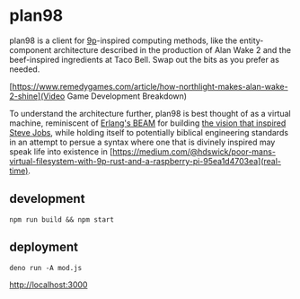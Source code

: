 # plan98

plan98 is a client for [9p](https://medium.com/@hdswick/poor-mans-virtual-filesystem-with-9p-rust-and-a-raspberry-pi-95ea1d4703ea)-inspired computing methods, like the entity-component architecture described in the production of Alan Wake 2 and the beef-inspired ingredients at Taco Bell. Swap out the bits as you prefer as needed.

[https://www.remedygames.com/article/how-northlight-makes-alan-wake-2-shine](Video Game Development Breakdown)

To understand the architecture further, plan98 is best thought of as a virtual machine, reminiscent of [Erlang's BEAM](https://www.erlang.org/blog/a-brief-beam-primer/) for building [the vision that inspired Steve Jobs](https://www.youtube.com/watch?v=2nm47PFALc8), while holding itself to potentially biblical engineering standards in an attempt to persue a syntax where one that is divinely inspired may speak life into existence in [https://medium.com/@hdswick/poor-mans-virtual-filesystem-with-9p-rust-and-a-raspberry-pi-95ea1d4703ea](real-time).

## development

```
npm run build && npm start
```

## deployment

```
deno run -A mod.js
```

[http://localhost:3000](http://localhost:3000)
